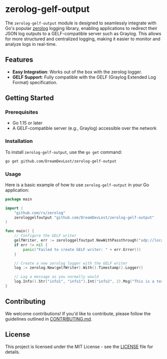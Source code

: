 # zerolog-gelf-output

The `zerolog-gelf-output` module is designed to seamlessly integrate with Go's popular [zerolog](https://github.com/rs/zerolog) logging library, enabling applications to redirect their JSON log outputs to a GELF-compatible server such as Graylog. This allows for more structured and centralized logging, making it easier to monitor and analyze logs in real-time.

## Features

- **Easy Integration**: Works out of the box with the zerolog logger.
- **GELF Support**: Fully compatible with the GELF (Graylog Extended Log Format) specification.
<!-- - **Network Resilience**: Implements retry and backoff strategies to handle network issues gracefully. -->
<!-- - **Flexible Configuration**: Supports various configurations including log level filtering, custom field mapping, and more. -->
<!-- - **Secure Transport**: Supports TLS encryption for secure log transmission. -->

## Getting Started

### Prerequisites

- Go 1.15 or later
- A GELF-compatible server (e.g., Graylog) accessible over the network

### Installation

To install `zerolog-gelf-output`, use the `go get` command:

```sh
go get github.com/DreamDevLost/zerolog-gelf-output
```

### Usage

Here is a basic example of how to use `zerolog-gelf-output` in your Go application:

```go
package main

import (
    "github.com/rs/zerolog"
    zerologgelfoutput "github.com/DreamDevLost/zerolog-gelf-output"
)

func main() {
    // Configure the GELF writer
    gelfWriter, err := zerologgelfoutput.NewWithPassthrough("udp://localhost:12201", "app-name", "environment", "v1.0.0", zerolog.ConsoleWriter{Out: os.Stdout})
    if err != nil {
        panic("Failed to create GELF writer: " + err.Error())
    }

    // Create a new zerolog logger with the GELF writer
    log := zerolog.New(gelfWriter).With().Timestamp().Logger()

    // Log a message as you normally would
    log.Info().Str("info1", "info1").Int("info2", 2).Msg("This is a test message sent to GELF server")
}
```

## Contributing

We welcome contributions! If you'd like to contribute, please follow the guidelines outlined in [CONTRIBUTING.md](CONTRIBUTING.md).

## License

This project is licensed under the MIT License - see the [LICENSE](LICENSE) file for details.
